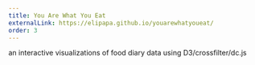 ```yaml
---
title: You Are What You Eat
externalLink: https://elipapa.github.io/youarewhatyoueat/
order: 3
---
```

an interactive visualizations of food diary data using D3/crossfilter/dc.js